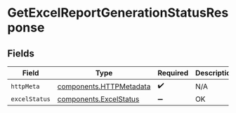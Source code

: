 # GetExcelReportGenerationStatusResponse


## Fields

| Field                                                              | Type                                                               | Required                                                           | Description                                                        |
| ------------------------------------------------------------------ | ------------------------------------------------------------------ | ------------------------------------------------------------------ | ------------------------------------------------------------------ |
| `httpMeta`                                                         | [components.HTTPMetadata](../../models/components/httpmetadata.md) | :heavy_check_mark:                                                 | N/A                                                                |
| `excelStatus`                                                      | [components.ExcelStatus](../../models/components/excelstatus.md)   | :heavy_minus_sign:                                                 | OK                                                                 |